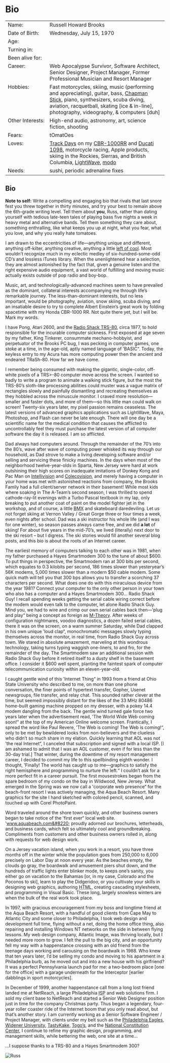 # Bio

<table border="0" cellspacing="1" cellpadding="4" id="bio_table">
<tr>
    <td class="row">
        Name:</td>
    <td class="row">
        Russell Howard Brooks</td>
</tr>
<tr>
    <td class="altrow">
        Date of Birth:</td>
    <td class="altrow">
        Wednesday, July 15, 1970</td>
</tr>
<tr>
    <td class="row">
        Age:</td>
    <td class="row">
        <script type="text/javascript">
            document.write(age);
        </script></td>
</tr>
<tr>
    <td class="altrow">
        Turning <script type="text/javascript">
            document.write(age2);
        </script> in:</td>
    <td class="altrow" id="nextBirthday"></td>
</tr>
<tr>
    <td class="row" nowrap="nowrap">
        Been alive for:</td>
    <td class="row" id="beenAlive"></td>
</tr>
<tr>
    <td class="altrow" valign="top">
        Career:</td>
    <td class="altrow">
        Web Apocalypse Survivor, Software Architect, Senior Designer,
        Project Manager, Former Professional Musician and Resort Manager</td>
</tr>
<tr>
    <td class="row" valign="top">
        Hobbies:</td>
    <td class="row">
        Fast motorcycles, skiing, music (performing and appreciating), guitar, bass,
        <a href="http://www.stick.com/">Chapman Stick</a>,
        piano, synthesizers, scuba diving, aviation, racquetball, skating [ice &#38;
        in-line], photography, videography, &#38; computers [duh]</td>
</tr>
<tr>
    <td class="altrow" valign="top" nowrap="nowrap">
        Other Interests:</td>
    <td class="altrow">
        High-end audio, astronomy, art, science fiction, shooting</td>
</tr>
<tr>
    <td class="row">
        Fears:</td>
    <td class="row">
        tOmatOes</td>
</tr>
<tr>
    <td class="altrow" valign="top">
        Loves:</td>
    <td class="altrow">
        <a href="http://www.nesba.com/">Track Days</a> on my <a href="http://en.wikipedia.org/wiki/Honda_CBR1000RR"><span class="caps">CBR</span>-1000RR</a> and <a href="http://en.wikipedia.org/wiki/Ducati_1098">Ducati 1098</a>, motorcycle racing, Apple products, skiing in the Rockies, Sierras, and British Columbia, <a href="http://www.lightwave3d.com/">LightWave</a>, <a href="http://www.luxology.com/">modo</a></td>
</tr>
<tr>
    <td class="row">
        Needs:</td>
    <td class="row">
        sushi, periodic adrenaline fixes</td>
</tr>
</table>

## Bio

**Note to self:** Write a compelling and engaging bio that rivals that last snore fest you threw together in thirty minutes, and try your best to remain above the 6th-grade writing level. Tell them about **you**, Russ, rather than dating yourself with tedious late-teen tales of playing bass five nights a week in heavy metal and alternative bands. Tell them something they care about, something enthralling, like what keeps you up at night, what you fear, what you love, and why you really hate tomatoes.

I am drawn to the eccentricities of life—anything unique and different, anything off-kilter, anything creative, anything a little [left of cool](http://www.flecktones.com/). Most wouldn&#8217;t recognize much in my eclectic medley of six-hundred-some-odd CD&#8217;s and lossless iTunes library. When the unenlightened hear a selection, they are almost astonished by the fact that, given a genuine listen and the right expensive audio equipment, a vast world of fulfilling and moving music actually exists outside of pop radio and boy-bop.

Music, art, and technologically-advanced machines seem to have prevailed as the dominant, collateral interests accompanying me through life&#8217;s remarkable journey. The less-than-dominant interests, but no less important, would be photography, aviation, snow skiing, scuba diving, and an insatiable desire to try to complete Albert Einstein&#8217;s great work by folding spacetime with my Honda CBR-1000 RR. Not quite there yet, but I will be. Mark my words.

I have Pong, Atari 2600, and the [Radio Shack TRS-80](http://oldcomputers.net/trs80i.html), circa 1977, to hold responsible for the incurable computer sickness. First exposed at age seven by my father, King Tinkerer, consummate mechano-hobbyist, and perpetuator of the Brooks PC bug, I was pecking in computer games, one stoke at a time, in the age-old, aptly named language of &#8219;BASIC&#8220;. Today, the keyless entry to my Acura has more computing power then the ancient and endeared TRaSh-80. How far we have come.

I remember being consumed with making the gigantic, single-color, off-white pixels of a TRS>-80 computer move across the screen. I wanted so badly to write a program to animate a walking stick figure, but the most the TRS-80&#8217;s sloth-like processing abilities could muster was a vague matrix of rectangles slowly and painfully dismantling and recreating themselves as they hobbled across the minuscule monitor. I craved more resolution—smaller and faster dots, and more of them—so this little man could walk on screen! Twenty-six years later, my pixel passion remains ceaseless. The latest versions of advanced graphics applications such as LightWave, Maya, Photoshop, and Flash can never be late enough. There will one day be a scientific name for the medical condition that causes the afflicted to uncontrollably feel they must purchase the latest version of all computer software the day it is released. I am so afflicted.

Dad always had computers around. Through the remainder of the 70&#8217;s into the 80&#8217;s, wave after wave of computing power whisked its way through our household, as Dad strove to make a living developing software and/or selling and servicing these finicky machines. In the days when most of the neighborhood twelve-year-olds in Sparta, New Jersey were hard at work outshining their high scores on inadequate imitations of Donkey Kong and Pac Man on [Intellivision](http://www.intellivisionlives.com/) and [Colecovision](http://www.colecovision.com/), and merely having a computer in your home was met with astonished reactions from company, the Brooks Family had a full client/server network in their basement! While most kids where soaking in The A-Team&#8217;s second season, I was thrilled to spend cathode-ray-lit evenings with a Turbo Pascal textbook in my lap, only breaking to put another coat of paint on the model fighter jet in the workshop, and of course, a little <abbr title="Bicycle Motocross">BMX</abbr> and skateboard daredeviling. Let us not forget skiing at Vernon Valley / Great Gorge three or four times a week, even nights after school. Dad was a ski instructor his whole life (and I was for one winter), so season passes always came free, and we did **a lot** of skiing! For about five years in the mid-70&#8217;s, we lived (literally) next door to the ski resort – but I digress. The ski stories would fill another several blog posts, and this bio is about the roots of an Internet career.

The earliest memory of computers talking to each other was in 1981, when my father purchased a Hayes Smartmodem 300 to the tune of about $600. To put things in perspective, the Smartmodem ran at 300 bits per second, which equates to 0.3 kilobits per second, 186 times slower than yesteryear&#8217;s 56K modems, 5,000 times slower than a modern $50 cable modem. Some quick math will tell you that 300 bps allows you to transfer a scorching 37 characters per second. What does one do with this miraculous device from the year 1981? Connect your computer to the only other person in your town who also has a computer and a Hayes Smartmodem 300... Radio Shack Guy! I recall spending weeks getting the serial cable wiring correct before the modem would even talk to the computer, let alone Radio Shack Guy. Mind you, we had to wire and crimp our own serial cables back then—&#8219;plug and play&#8220; being a concept as foreign as [M-Theory](http://www.damtp.cam.ac.uk/user/gr/public/qg_ss.html). After weeks of configuration nightmares, voodoo diagnostics, a dozen failed serial cables, there it was on the screen, on a warm summer Saturday, while Dad clapped in his own unique &#8219;loud clap&#8220;, monochromatic messages slowly typing themselves across the monitor, in real time, from Radio Shack Guy across town. We stared in absolute amazement, marveling at this wondrous technology, taking turns typing waggish one-liners, to and fro, for the remainder of the day. The Smartmodem saw an additional session with Radio Shack Guy before it retired itself to a dusty shelf in the basement office. I consider it $600 well spent, planting the faintest spark of computer telecommunication curiosity within an eleven-year-old.

I caught gentle wind of this &#8219;Internet Thing&#8220; in 1993 from a friend at Ohio State University who described to me, on more than one phone conversation, the finer points of hypertext transfer, Gopher, Usenet newsgroups, file transfer, and relay chat. This sounded rather clever at the time, but seemed impossibly distant for the likes of the 33 MHz 80486 home-built gaming machine propped on my dresser, with a pokey 14.4 modem dangling from the back. The gentle wind turned gale force two years later when the advertisement read, &#8219;The World Wide Web coming soon!&#8220; at the top of my American Online welcome screen. Frantically, I spread the word like Paul Revere, &#8217;The Web is coming! The Web is coming!&#8220;, only to be met by bewildered looks from non-believers and the clueless who didn&#8217;t so much share in my elation. Quickly learning that AOL was not &#8219;the real Internet&#8220;, I canceled that subscription and signed with a local ISP. [I am ashamed to admit that I was an AOL customer, even if for less than the 30-day trial.] That winter, during the downtime of my resort management career, I decided to commit my life to this spellbinding eighth wonder. I thought, &#8219;Finally! The world has caught up to me—graphics to satisfy the right hemisphere and programming to nurture the left.&#8220; I couldn&#8217;t ask for a more perfect fit in a career pursuit. The first mousestrokes began from the spare bedroom of my condo on the bay in Wildwood, New Jersey. What emerged in the Spring was we now call a &#8219;corporate web presence&#8220; for the beach-front resort I was actively managing, the Aqua Beach Resort. Many graphics for the site I hand sketched with colored pencil, scanned, and touched up with Corel PhotoPaint.

Word traveled around the shore town quickly, and other business owners began to take notice of the &#8219;first ever&#8220; local web site. &#8219;www.aquabeach.com&#8220; proudly adorned our brochures, letterheads, and business cards, which felt so ultimately cool and groundbreaking. Compliments from customers and other business owners rolled in, along with requests for web design work.

On a Jersey vacation island, when you work in a resort, you have three months off in the winter while the population goes from 250,000 to 6,000 precisely on Labor Day at noon every year. As the beaches empty, the clouds go gray, the boardwalk and amusement piers shut down, and the hundreds of traffic lights enter blinker mode, to keeps one&#8217;s sanity, you either go on vacation to the Bahamas [or, in my case, Colorado and the Poconos to ski], learn to play the Didgeridoo, or you cultivate your skills in designing web graphics, authoring <abbr title="Hypertext Markup Language">HTML</abbr>, creating cascading stylesheets, and programming in Visual Basic. These long, largely snowless winters are when the bulk of the real work took place.

In 1997, with gracious encouragement from my boss and longtime friend at the Aqua Beach Resort, with a handful of good clients from Cape May to Atlantic City and some closer to Philadelphia, I took web design and development full time, flying without a net, doing the home office thing, also repairing and installing Windows NT networks on the side in between flying lessons. My web design company, Atlantic Image, was thriving locally, but I needed more room to grow. I felt the pull to the big city, and an opportunity fell my way with a happenstance crossing with an old friend from the teenage days working and carousing on the boardwalk in 1988. Who knew that ten years later, I&#8217;d be selling my condo and moving to his apartment in a Philadelphia burb, as he moved out and into a new house with his girlfriend? It was a perfect Pennsylvania launch pad for me: a two-bedroom place [one for the office] with a garage underneath for the Interceptor [earlier dabblings in sport motorcycles].

In December of 1999, another happenstance call from a long lost friend landed me at NetReach, a large Philadelphia <abbr title="Internet Service Provider">ISP</abbr> and web solutions firm. I sold my client base to NetReach and started a Senior Web Designer position just in time for the company Christmas party. Thus began a legendary, four-year roller coaster ride of the Internet boom that you only read about, but that&#8217;s another story. I am currently working as a Senior Software Engineer / Project Manager, with clients under my belt such as the [Philadelphia Eagles](http://www.philadelphiaeagles.com/), [Widener University](http://www.widener.edu/), [TastyKake](http://www.tastykake.com/), [Togo&#8217;s](http://www.togos.com/), and the [National Constitution Center](http://www.constitutioncenter.org/), I continue to refine my graphic design, programming, and management skills, while bettering the web, one site at a time…

...I suppose thanks to a TRS-80 and a Hayes Smartmodem 300?

![Russ](/images/sig_russ.gif)
